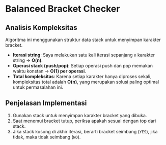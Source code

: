 # Balanced Bracket Checker

## Analisis Kompleksitas

Algoritma ini menggunakan struktur data stack untuk menyimpan karakter bracket.

- **Iterasi string**: Saya melakukan satu kali iterasi sepanjang `n` karakter string → **O(n)**.
- **Operasi stack (push/pop)**: Setiap operasi push dan pop memakan waktu konstan → **O(1) per operasi**.
- **Total kompleksitas**: Karena setiap karakter hanya diproses sekali, kompleksitas total adalah **O(n)**, yang merupakan solusi paling optimal untuk permasalahan ini.

## Penjelasan Implementasi
1. Gunakan stack untuk menyimpan karakter bracket yang dibuka.
2. Saat menemui bracket tutup, periksa apakah sesuai dengan top dari stack.
3. Jika stack kosong di akhir iterasi, berarti bracket seimbang (`YES`), jika tidak, maka tidak seimbang (`NO`).

